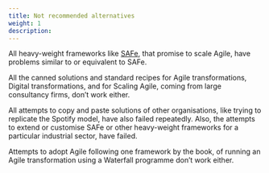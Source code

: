 ```yaml
---
title: Not recommended alternatives
weight: 1
description:
---
```

All heavy-weight frameworks like [SAFe](https://www.scaledagileframework.com/), that promise to scale Agile, have problems similar to or equivalent to SAFe.

All the canned solutions and standard recipes for Agile transformations, Digital transformations, and for Scaling Agile, coming from large consultancy firms, don’t work either.

All attempts to copy and paste solutions of other organisations, like trying to replicate the Spotify model, have also failed repeatedly.
Also, the attempts to extend or customise SAFe or other heavy-weight frameworks for a particular industrial sector, have failed.

Attempts to adopt Agile following one framework by the book, of running an Agile transformation using a Waterfall programme don’t work either. 
